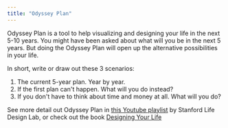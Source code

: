 ```yaml
---
title: "Odyssey Plan"
---
```


Odyssey Plan is a tool to help visualizing and designing your life in the next 5-10 years. You might have been asked about what will you be in the next 5 years. But doing the Odyssey Plan will open up the alternative possibilities in your life.

In short, write or draw out these 3 scenarios:

1.  The current 5-year plan. Year by year.
2.  If the first plan can't happen. What will you do instead?
3.  If you don't have to think about time and money at all. What will you do?

See more detail out Odyssey Plan in [this Youtube playlist](https://www.youtube.com/playlist?list=PLjwFGCpXfsbeqOfcEdEWWzsgTvPDB-ACN) by Stanford Life Design Lab, or check out the book [Designing Your Life](https://designingyour.life/)